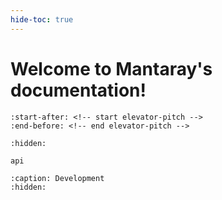 ```yaml
---
hide-toc: true
---
```


# Welcome to Mantaray's documentation!

```{include} ../README.md
:start-after: <!-- start elevator-pitch -->
:end-before: <!-- end elevator-pitch -->
```

```{toctree}
:hidden:

api
```

```{toctree}
:caption: Development
:hidden:
```
